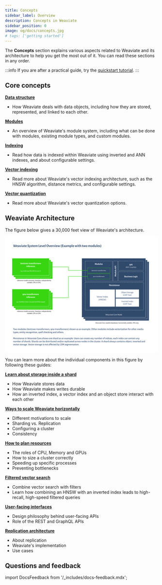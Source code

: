 ```yaml
---
title: Concepts
sidebar_label: Overview
description: Concepts in Weaviate
sidebar_position: 0
image: og/docs/concepts.jpg
# tags: ['getting started']
---
```



<!-- :::caution Migrated From:
- `Core knowledge`
  - `Data objects` from `Core knowledge/Basics`
  - `Modules`: Combines theoretical explanations from `Configuration/Modules` + `Modules/Index`
- `Architecture`
- `Vector indexing` from `Vector Index (ANN) Plugins:Index` + `HNSW`
  - Note: Configuration options from `HNSW` are now in `References: Configuration/Vector index#How to configure HNSW`
::: -->

The **Concepts** section explains various aspects related to Weaviate and its architecture to help you get the most out of it. You can read these sections in any order.

:::info
If you are after a practical guide, try the [quickstart tutorial](/docs/weaviate/quickstart/index.md).
:::

## Core concepts

**[Data structure](./data.md)**

- How Weaviate deals with data objects, including how they are stored, represented, and linked to each other.

**[Modules](./modules.md)**

- An overview of Weaviate's module system, including what can be done with modules, existing module types, and custom modules.

**[Indexing](./indexing.md)**

- Read how data is indexed within Weaviate using inverted and ANN indexes, and about configurable settings.

**[Vector indexing](./vector-index.md)**

- Read more about Weaviate's vector indexing architecture, such as the HNSW algorithm, distance metrics, and configurable settings.

**[Vector quantization](./vector-quantization.md)**

- Read more about Weaviate's vector quantization options.

## Weaviate Architecture

The figure below gives a 30,000 feet view of Weaviate's architecture.

[![Weaviate module APIs overview](./img/weaviate-architecture-overview.svg "Weaviate System and Architecture Overview")](./img/weaviate-architecture-overview.svg)

You can learn more about the individual components in this figure by following these guides:

**[Learn about storage inside a shard](./storage.md)**
  * How Weaviate stores data
  * How Weaviate makes writes durable
  * How an inverted index, a vector index and an object store interact with each other

**[Ways to scale Weaviate horizontally](./cluster.md)**
  * Different motivations to scale
  * Sharding vs. Replication
  * Configuring a cluster
  * Consistency

**[How to plan resources](./resources.md)**
  * The roles of CPU, Memory and GPUs
  * How to size a cluster correctly
  * Speeding up specific processes
  * Preventing bottlenecks

**[Filtered vector search](./filtering.md)**
  * Combine vector search with filters
  * Learn how combining an HNSW with an inverted index leads to high-recall, high-speed filtered queries

**[User-facing interfaces](./interface.md)**
  * Design philosophy behind user-facing APIs
  * Role of the REST and GraphQL APIs

**[Replication architecture](./replication-architecture/index.md)**
  * About replication
  * Weaviate's implementation
  * Use cases


## Questions and feedback

import DocsFeedback from '/_includes/docs-feedback.mdx';

<DocsFeedback/>
